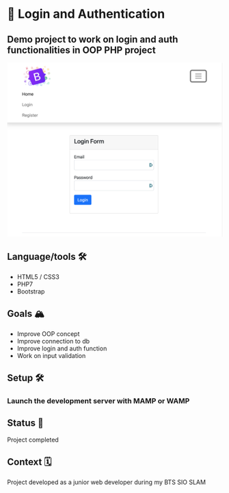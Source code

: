 #  :rocket: Login and Authentication

## Demo project to work on login and auth functionalities in OOP PHP project

![desktop illustration](./assets/images/screenshot.png)


## Language/tools 🛠
- HTML5 / CSS3
- PHP7
- Bootstrap
  

## Goals 🏔
- Improve OOP concept
- Improve connection to db
- Improve login and auth function
- Work on input validation
  

## Setup 🛠

### Launch the development server with MAMP or WAMP


## Status 🎯
Project completed

## Context 🗓
Project developed as a junior web developer during my BTS SIO SLAM 
